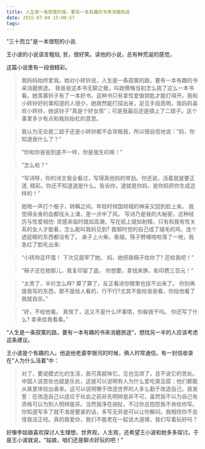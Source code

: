 ```yaml
---
title: 人生是一条寂寞的路，要有一本有趣的书来消磨旅途
date: 2015-07-04 15:00:57
tags:
---
```

"三十而立"是一本很短的小说.

王小波的小说语言粗俗, 贫，很好笑。读他的小说，总有种荒诞的感觉。

这篇小说里有一段很精彩。

> 我妈妈始终爱我。她对小转铃说，人生是一条寂寞的路，要有一本有趣的书来消磨旅途。 我爸爸这本书无聊之极，叫她懊悔当初怎么挑了这么一本书看。她羡慕铃子有了一本好书，这种书只有拿性爱做钥匙才能打得开。我和小转铃好的事知道的人很少，她居然能打探出来，足见手段高明。我妈妈喜欢小转铃，她说铃子“真是个好女孩”；可是我最后还是搞上了二妞子。这个事里多少有点和我妈抬杠的意思。
 
> 我认为无论是二妞子还是小转铃都不会背叛我，所以很自信地说：“妈，你知道我什么了？”
 
>“你和你爸爸到底不一样，你是我生的嘛！”
 
>”怎么啦？“
 
>“写诗呀，你的诗文我全看过，写得真他妈的带劲。你还说，活着就是要正道, 精彩。你还不知道道是什么，告诉你，道就是你妈，是你妈把你生成这样的！”
 
>她啪一声打个榧子，转瞬之间，年轻时倾国倾城的神采又回到脸上来。 我觉得全身的血都往头上涌，差一点中了风。 写诗乃是我的大秘密，这种经历与性爱相仿: 灵感来临时就如高潮，写在纸上就如射精，只有和我有性关系的女人才能看，怎么能叫我妈见到? 我顿时觉的自己成了褪毛的鸡，连个遮屁眼的东西都没有了。 桌子上火柴，香烟，筷子劈哩啪啦落了一地，我急红了脸吼出来:
 
>“小转玲这坏蛋！ 下次见面宰了她。 妈，她把我稿子给你了? 还给我吧！”
 
>“稿子还在她那儿，我复印留了底。 你想要，拿钱来换，影印费三百元！”
 
>“太贵了，半价怎么样? 算了算了，反正看进你眼里也拔不出来了。 你别再提我写的东西，那不是给人看的，行不行?尤其不能给爸爸看，你给他看了我就自杀。”
 
>“好，不给他看。 真怪了，这又不是什么坏事情，你躲我干吗。 你还写了什么? 拿来给我看看。”

“人生是一条寂寞的路，要有一本有趣的书来消磨旅途”，想找另一半的人应该考虑这条建议。

王小波是个有趣的人。他追他老婆李银河的时候，俩人时常通信。有一封信收录在“人为什么活着”中：

>对了，要说模式化的生活，我可真腻味它。见也见烦了，且不说它的苦处。中国人说苦处也就是乐处，这就可以说明有人为什么爱吃臭豆腐：他们都能从臭里体验出香来。这可以说明懒于改造世界的人多么勤于改造自己。我发誓：在改造自己以适应于社会之前非先明辨是非不可，虽然我不以为自己有资格可以为别人明辨是非。当然我净在胡扯，不过你总抱怨我不肯给你写。你知道写多了就不准是要紧的话，多写无非是可以让你解闷。我相信你不会怪我没正经。真的我爱你，我们不能老在一起说大道理，我们写着玩好吗？

好像李姑娘喜欢探讨人生理想，世界观，人生观，还希望王小波和她多多探讨。于是王小波就说，“姑娘，咱们还是聊点好玩的吧！”